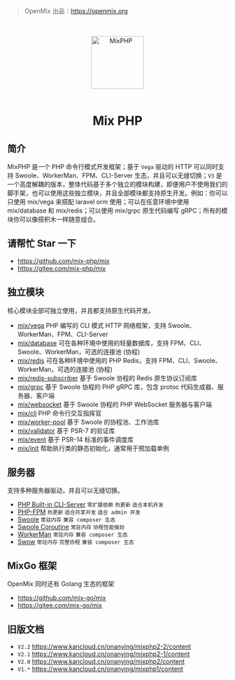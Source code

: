 > OpenMix 出品：https://openmix.org

<p align="center">
    <br>
    <br>
    <img src="https://openmix.org/static/image/logo_php.png" width="120" alt="MixPHP">
    <br>
    <br>
</p>

<h1 align="center">Mix PHP</h1>

## 简介

MixPHP 是一个 PHP 命令行模式开发框架；基于 `Vega` 驱动的 HTTP 可以同时支持 Swoole、WorkerMan、FPM、CLI-Server 生态，并且可以无缝切换；`V3` 是一个高度解耦的版本，整体代码基于多个独立的模块构建，即便用户不使用我们的脚手架，也可以使用这些独立模块，并且全部模块都支持原生开发。例如：你可以只使用 mix/vega 来搭配 laravel orm 使用；可以在任意环境中使用 mix/database 和 mix/redis；可以使用 mix/grpc 原生代码编写 gRPC；所有的模块你可以像搭积木一样随意组合。

## 请帮忙 Star 一下

- https://github.com/mix-php/mix
- https://gitee.com/mix-php/mix

## 独立模块

核心模块全部可独立使用，并且都支持原生代码开发。

- [mix/vega](zh-cn/mix-vega) PHP 编写的 CLI 模式 HTTP 网络框架，支持 Swoole、WorkerMan、FPM、CLI-Server
- [mix/database](zh-cn/mix-database) 可在各种环境中使用的轻量数据库，支持 FPM、CLI、Swoole、WorkerMan，可选的连接池 (协程)
- [mix/redis](zh-cn/mix-redis) 可在各种环境中使用的 PHP Redis，支持 FPM、CLI、Swoole、WorkerMan，可选的连接池 (协程)
- [mix/redis-subscriber](zh-cn/mix-redis-subscriber) 基于 Swoole 协程的 Redis 原生协议订阅库
- [mix/grpc](zh-cn/mix-grpc) 基于 Swoole 协程的 PHP gRPC 库，包含 protoc 代码生成器、服务器、客户端
- [mix/websocket](zh-cn/mix-websocket) 基于 Swoole 协程的 PHP WebSocket 服务器与客户端
- [mix/cli](zh-cn/mix-cli) PHP 命令行交互指挥官
- [mix/worker-pool](zh-cn/mix-worker-pool) 基于 Swoole 的协程池、工作池库
- [mix/validator](zh-cn/mix-validator) 基于 PSR-7 的验证库
- [mix/event](zh-cn/mix-event) 基于 PSR-14 标准的事件调度库
- [mix/init](src/init) 帮助执行类的静态初始化，通常用于预加载单例

## 服务器

支持多种服务器驱动，并且可以无缝切换。

- [PHP Built-in CLI-Server](zh-cn/server-cli-server.md) `零扩展依赖` `热更新` `适合本机开发`
- [PHP-FPM](zh-cn/server-php-fpm.md) `热更新` `适合共享开发` `适合 admin 开发`
- [Swoole](zh-cn/server-swoole.md) `常驻内存` `兼容 composer 生态`
- [Swoole Coroutine](zh-cn/server-swoole-coroutine.md) `常驻内存` `协程性能强劲`
- [WorkerMan](zh-cn/server-workerman.md) `常驻内存` `兼容 composer 生态`
- [Swow](zh-ch/server-swow.md) `常驻内存` `完整协程` `兼容 composer 生态`

## MixGo 框架

OpenMix 同时还有 Golang 生态的框架

- https://github.com/mix-go/mix
- https://gitee.com/mix-go/mix

## 旧版文档

- `V2.2` https://www.kancloud.cn/onanying/mixphp2-2/content
- `V2.1` https://www.kancloud.cn/onanying/mixphp2-1/content
- `V2.0` https://www.kancloud.cn/onanying/mixphp2/content
- `V1.*` https://www.kancloud.cn/onanying/mixphp1/content
